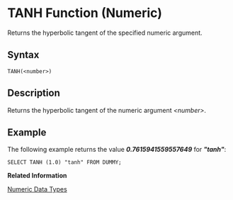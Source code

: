 <!-- loio20e90bf975191014b967c5d414e8b167 -->

# TANH Function \(Numeric\)

Returns the hyperbolic tangent of the specified numeric argument.



<a name="loio20e90bf975191014b967c5d414e8b167__sql_function_tanh_1sql_function_tanh_syntax"/>

## Syntax

```
TANH(<number>)
```



<a name="loio20e90bf975191014b967c5d414e8b167__sql_function_tanh_1sql_function_tanh_description"/>

## Description

Returns the hyperbolic tangent of the numeric argument *<number\>*.



<a name="loio20e90bf975191014b967c5d414e8b167__sql_function_tanh_1sql_function_tanh_examples"/>

## Example

The following example returns the value ***0.7615941559557649*** for ***"tanh"***:

```
SELECT TANH (1.0) "tanh" FROM DUMMY;
```

**Related Information**  


[Numeric Data Types](../numeric-data-types-4ee2f26.md "Numeric data types are used to store numeric information.")

